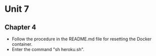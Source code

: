 # Unit 7
## Chapter 4

* Follow the procedure in the README.md file for resetting the Docker container.
* Enter the command "sh heroku.sh".
